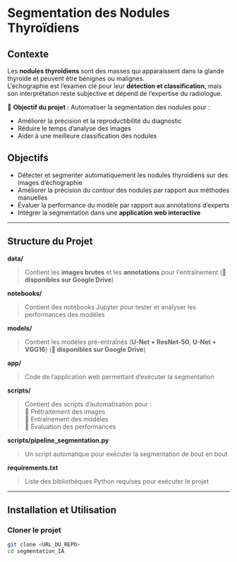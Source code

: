 # Segmentation des Nodules Thyroïdiens

## Contexte

Les **nodules thyroïdiens** sont des masses qui apparaissent dans la glande thyroïde et peuvent être bénignes ou malignes.  
L’échographie est l’examen clé pour leur **détection et classification**, mais son interprétation reste subjective et dépend de l’expertise du radiologue.  

🔹 **Objectif du projet :** Automatiser la segmentation des nodules pour :  
- Améliorer la précision et la reproductibilité du diagnostic
- Réduire le temps d’analyse des images  
- Aider à une meilleure classification des nodules  

## Objectifs

- Détecter et segmenter automatiquement les nodules thyroïdiens sur des images d’échographie
- Améliorer la précision du contour des nodules par rapport aux méthodes manuelles
- Évaluer la performance du modèle par rapport aux annotations d’experts
- Intégrer la segmentation dans une **application web interactive**

---

## Structure du Projet

**data/**  
> Contient les **images brutes** et les **annotations** pour l'entraînement (📌 **disponibles sur Google Drive**)

**notebooks/**  
> Contient des notebooks Jupyter pour tester et analyser les performances des modèles  

**models/**  
> Contient les modèles pré-entraînés (**U-Net + ResNet-50**, **U-Net + VGG16**) (**📌 disponibles sur Google Drive**)  

**app/**  
> Code de l’application web permettant d’exécuter la segmentation  

**scripts/**  
> Contient des scripts d’automatisation pour :  
> 🔹 Prétraitement des images  
> 🔹 Entraînement des modèles  
> 🔹 Évaluation des performances  

**scripts/pipeline_segmentation.py**  
> Un script automatique pour exécuter la segmentation de bout en bout  

**requirements.txt**  
> Liste des bibliothèques Python requises pour exécuter le projet  

---

## Installation et Utilisation

### Cloner le projet

```bash
git clone <URL_DU_REPO>
cd segmentation_IA
